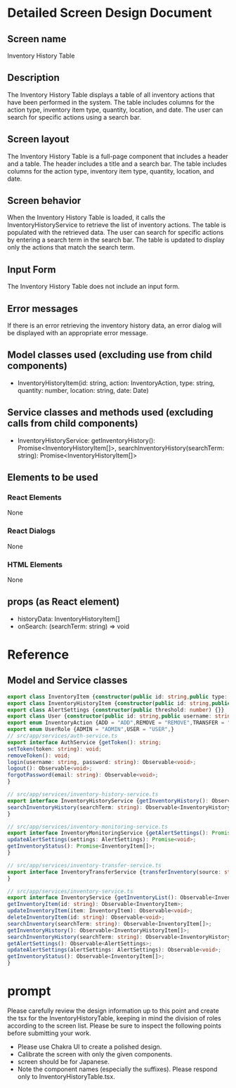 # Detailed Screen Design Document

## Screen name
Inventory History Table

## Description
The Inventory History Table displays a table of all inventory actions that have been performed in the system. The table includes columns for the action type, inventory item type, quantity, location, and date. The user can search for specific actions using a search bar.

## Screen layout
The Inventory History Table is a full-page component that includes a header and a table. The header includes a title and a search bar. The table includes columns for the action type, inventory item type, quantity, location, and date.

## Screen behavior
When the Inventory History Table is loaded, it calls the InventoryHistoryService to retrieve the list of inventory actions. The table is populated with the retrieved data. The user can search for specific actions by entering a search term in the search bar. The table is updated to display only the actions that match the search term.

## Input Form
The Inventory History Table does not include an input form.

## Error messages
If there is an error retrieving the inventory history data, an error dialog will be displayed with an appropriate error message.

## Model classes used (excluding use from child components)
- InventoryHistoryItem(id: string, action: InventoryAction, type: string, quantity: number, location: string, date: Date)

## Service classes and methods used (excluding calls from child components)
- InventoryHistoryService: getInventoryHistory(): Promise<InventoryHistoryItem[]>, searchInventoryHistory(searchTerm: string): Promise<InventoryHistoryItem[]>
## Elements to be used
### React Elements
None
### React Dialogs
None
### HTML Elements
None
## props (as React element)
- historyData: InventoryHistoryItem[]
- onSearch: (searchTerm: string) => void

# Reference
## Model and Service classes
```typescript
export class InventoryItem {constructor(public id: string,public type: string,public quantity: number,public location: string,public lastUpdated: Date) {}}
export class InventoryHistoryItem {constructor(public id: string,public action: InventoryAction,public type: string,public quantity: number,public location: string,public date: Date) {}}
export class AlertSettings {constructor(public threshold: number) {}}
export class User {constructor(public id: string,public username: string,public password: string,public email: string,public role: UserRole) {}}
export enum InventoryAction {ADD = "ADD",REMOVE = "REMOVE",TRANSFER = "TRANSFER",}
export enum UserRole {ADMIN = "ADMIN",USER = "USER",}
// src/app/services/auth-service.ts
export interface AuthService {getToken(): string;
setToken(token: string): void;
removeToken(): void;
login(username: string, password: string): Observable<void>;
logout(): Observable<void>;
forgotPassword(email: string): Observable<void>;
}

// src/app/services/inventory-history-service.ts
export interface InventoryHistoryService {getInventoryHistory(): Observable<InventoryHistoryItem[]>;
searchInventoryHistory(searchTerm: string): Observable<InventoryHistoryItem[]>;
}

// src/app/services/inventory-monitoring-service.ts
export interface InventoryMonitoringService {getAlertSettings(): Promise<AlertSettings>;
updateAlertSettings(settings: AlertSettings): Promise<void>;
getInventoryStatus(): Promise<InventoryItem[]>;
}

// src/app/services/inventory-transfer-service.ts
export interface InventoryTransferService {transferInventory(source: string, destination: string, quantity: number): Promise<void>;
}

// src/app/services/inventory-service.ts
export interface InventoryService {getInventoryList(): Observable<InventoryItem[]>;
getInventoryItem(id: string): Observable<InventoryItem>;
updateInventoryItem(item: InventoryItem): Observable<void>;
deleteInventoryItem(id: string): Observable<void>;
searchInventory(searchTerm: string): Observable<InventoryItem[]>;
getInventoryHistory(): Observable<InventoryHistoryItem[]>;
searchInventoryHistory(searchTerm: string): Observable<InventoryHistoryItem[]>;
getAlertSettings(): Observable<AlertSettings>;
updateAlertSettings(alertSettings: AlertSettings): Observable<void>;
getInventoryStatus(): Observable<InventoryItem[]>;
}

```

# prompt
Please carefully review the design information up to this point and create the tsx for the InventoryHistoryTable, keeping in mind the division of roles according to the screen list.
Please be sure to inspect the following points before submitting your work.
- Please use Chakra UI to create a polished design.
- Calibrate the screen with only the given components.
- screen should be for Japanese.
- Note the component names (especially the suffixes).
Please respond only to InventoryHistoryTable.tsx.
